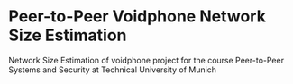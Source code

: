 # Peer-to-Peer Voidphone Network Size Estimation
Network Size Estimation of voidphone project for the course Peer-to-Peer Systems and Security at Technical University of Munich

